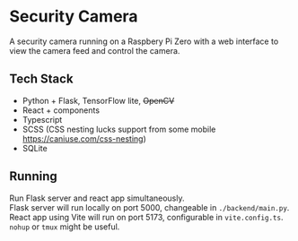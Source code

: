 # Security Camera

A security camera running on a Raspbery Pi Zero with a web interface to view the camera feed and control the camera.

## Tech Stack
- Python + Flask, TensorFlow lite, ~~OpenCV~~
- React + components
- Typescript
- SCSS (CSS nesting lucks support from some mobile https://caniuse.com/css-nesting)
- SQLite

## Running
Run Flask server and react app simultaneously.  
Flask server will run locally on port 5000, changeable in `./backend/main.py`.  
React app using Vite will run on port 5173, configurable in `vite.config.ts`.  
`nohup` or `tmux` might be useful.
